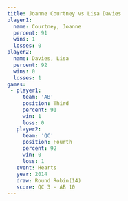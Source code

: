 ```yaml
---
title: Joanne Courtney vs Lisa Davies
player1:                
  name: Courtney, Joanne
  percent: 91           
  wins: 1               
  losses: 0             
player2:                
  name: Davies, Lisa    
  percent: 92           
  wins: 0               
  losses: 1             
games:
 - player1:         
     team: 'AB'     
     position: Third
     percent: 91    
     win: 1         
     loss: 0        
   player2:          
     team: 'QC'      
     position: Fourth
     percent: 92     
     win: 0          
     loss: 1         
   event: Hearts        
   year: 2014           
   draw: Round Robin(14)
   score: QC 3 - AB 10  
---
```

